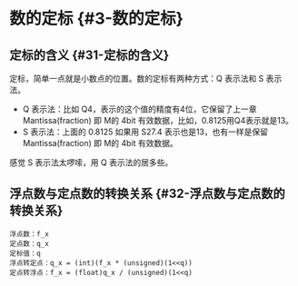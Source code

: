 # 数的定标 {#3-数的定标}

## 定标的含义 {#31-定标的含义}

定标，简单一点就是小数点的位置。数的定标有两种方式：Q 表示法和 S 表示法。

* Q 表示法：比如 Q4，表示的这个值的精度有4位，它保留了上一章 Mantissa\(fraction\) 即 M的 4bit 有效数据，比如，0.8125用Q4表示就是13。
* S 表示法：上面的 0.8125 如果用 S27.4 表示也是13，也有一样是保留 Mantissa\(fraction\) 即 M的 4bit 有效数据。

感觉 S 表示法太啰嗦，用 Q 表示法的居多些。

## 浮点数与定点数的转换关系 {#32-浮点数与定点数的转换关系}

```
浮点数：f_x
定点数：q_x
定标值：q
浮点转定点：q_x = (int)(f_x * (unsigned)(1<<q))
定点转浮点：f_x = (float)q_x / (unsigned)(1<<q)
```



